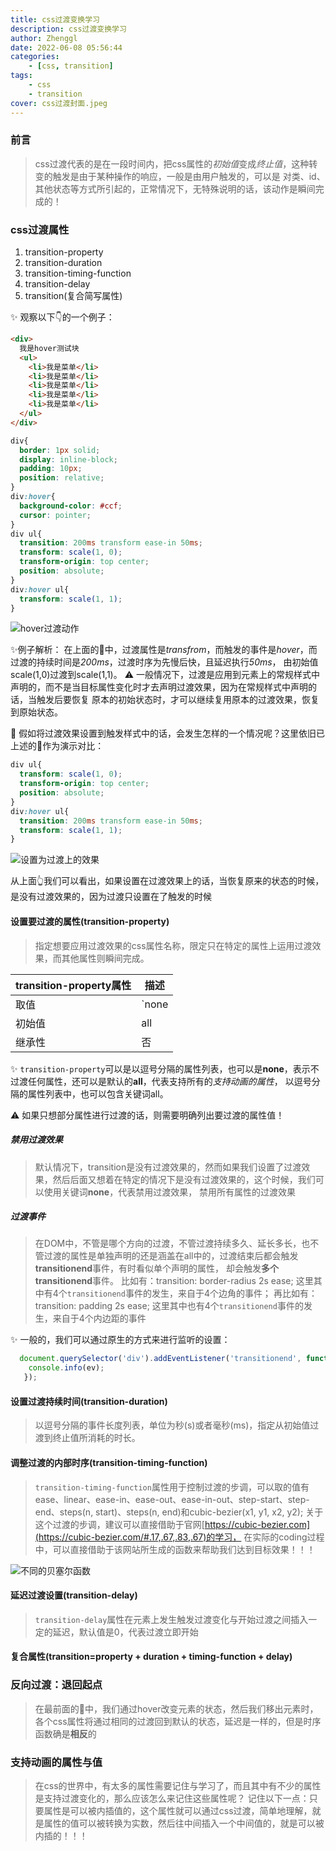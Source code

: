 ```yaml
---
title: css过渡变换学习
description: css过渡变换学习
author: Zhenggl
date: 2022-06-08 05:56:44
categories:
    - [css, transition]
tags:
    - css
    - transition
cover: css过渡封面.jpeg
---
```


### 前言
> css过渡代表的是在一段时间内，把css属性的*初始值*变成*终止值*，这种转变的触发是由于某种操作的响应，一般是由用户触发的，可以是
> 对类、id、其他状态等方式所引起的，正常情况下，无特殊说明的话，该动作是瞬间完成的！

### css过渡属性
1. transition-property
2. transition-duration
3. transition-timing-function
4. transition-delay
5. transition(复合简写属性)

✨ 观察以下👇的一个例子：
```html
<div>
  我是hover测试块
  <ul>
    <li>我是菜单</li>
    <li>我是菜单</li>
    <li>我是菜单</li>
    <li>我是菜单</li>
    <li>我是菜单</li>
  </ul>
</div>
```
```css
div{
  border: 1px solid;
  display: inline-block;
  padding: 10px;
  position: relative;
}
div:hover{
  background-color: #ccf;
  cursor: pointer;
}
div ul{
  transition: 200ms transform ease-in 50ms;
  transform: scale(1, 0);
  transform-origin: top center;
  position: absolute;
}
div:hover ul{
  transform: scale(1, 1);
}
```
![hover过渡动作](hover过渡动作.gif)

✨例子解析：
在上面的🌰中，过渡属性是*transfrom*，而触发的事件是*hover*，而过渡的持续时间是*200ms*，过渡时序为先慢后快，且延迟执行*50ms*，
由初始值scale(1,0)过渡到scale(1,1)。
⚠️ 一般情况下，过渡是应用到元素上的常规样式中声明的，而不是当目标属性变化时才去声明过渡效果，因为在常规样式中声明的话，当触发后要恢复
原本的初始状态时，才可以继续复用原本的过渡效果，恢复到原始状态。

🤔 假如将过渡效果设置到触发样式中的话，会发生怎样的一个情况呢？这里依旧已上述的🌰作为演示对比：
```css
div ul{
  transform: scale(1, 0);
  transform-origin: top center;
  position: absolute;
}
div:hover ul{
  transition: 200ms transform ease-in 50ms;
  transform: scale(1, 1);
}
```
![设置为过渡上的效果](设置为过渡上的效果.gif)

从上面👆我们可以看出，如果设置在过渡效果上的话，当恢复原来的状态的时候，是没有过渡效果的，因为过渡只设置在了触发的时候

#### 设置要过渡的属性(transition-property)
> 指定想要应用过渡效果的css属性名称，限定只在特定的属性上运用过渡效果，而其他属性则瞬间完成。

| transition-property属性 | 描述 |
|---|---|
| 取值 | `none|[all]<property-name>` |
| 初始值 | all |
| 继承性 | 否 |

✨ `transition-property`可以是以逗号分隔的属性列表，也可以是**none**，表示不过渡任何属性，还可以是默认的**all**，代表支持所有的*支持动画的属性*，
以逗号分隔的属性列表中，也可以包含关键词all。

⚠️ 如果只想部分属性进行过渡的话，则需要明确列出要过渡的属性值！

##### 禁用过渡效果
> 默认情况下，transition是没有过渡效果的，然而如果我们设置了过渡效果，然后后面又想着在特定的情况下是没有过渡效果的，这个时候，我们可以使用关键词**none**，代表禁用过渡效果，
> 禁用所有属性的过渡效果

##### 过渡事件
> 在DOM中，不管是哪个方向的过渡，不管过渡持续多久、延长多长，也不管过渡的属性是单独声明的还是涵盖在all中的，过渡结束后都会触发**transitionend**事件，有时看似单个声明的属性，
> 却会触发**多个transitionend**事件。
> 比如有：transition: border-radius 2s ease;
> 这里其中有4个`transitionend`事件的发生，来自于4个边角的事件；
> 再比如有：transition: padding 2s ease;
> 这里其中也有4个`transitionend`事件的发生，来自于4个内边距的事件

✨ 一般的，我们可以通过原生的方式来进行监听的设置：
```javascript
  document.querySelector('div').addEventListener('transitionend', function (ev) { 
  	console.info(ev);
   });
```

#### 设置过渡持续时间(transition-duration)
> 以逗号分隔的事件长度列表，单位为秒(s)或者毫秒(ms)，指定从初始值过渡到终止值所消耗的时长。

#### 调整过渡的内部时序(transition-timing-function)
> `transition-timing-function`属性用于控制过渡的步调，可以取的值有ease、linear、ease-in、ease-out、ease-in-out、step-start、step-end、steps(n, start)、steps(n, end)和cubic-bezier(x1, y1, x2, y2);
> 关于这个过渡的步调，建议可以直接借助于官网[https://cubic-bezier.com](https://cubic-bezier.com/#.17,.67,.83,.67)的学习，
> 在实际的coding过程中，可以直接借助于该网站所生成的函数来帮助我们达到目标效果！！！

![不同的贝塞尔函数](不同的贝塞尔函数.png)

#### 延迟过渡设置(transition-delay)
> `transition-delay`属性在元素上发生触发过渡变化与开始过渡之间插入一定的延迟，默认值是0，代表过渡立即开始

#### 复合属性(transition=property + duration + timing-function + delay)

### 反向过渡：退回起点
> 在最前面的🌰中，我们通过hover改变元素的状态，然后我们移出元素时，各个css属性将通过相同的过渡回到默认的状态，延迟是一样的，但是时序函数确是**相反**的

### 支持动画的属性与值
> 在css的世界中，有太多的属性需要记住与学习了，而且其中有不少的属性是支持过渡变化的，那么应该怎么来记住这些属性呢？
> 记住以下一点：只要属性是可以被内插值的，这个属性就可以通过css过渡，简单地理解，就是属性的值可以被转换为实数，然后往中间插入一个中间值的，就是可以被内插的！！！
